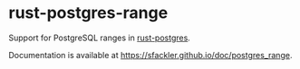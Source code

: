 # rust-postgres-range
Support for PostgreSQL ranges in [rust-postgres](https://github.com/sfackler/rust-postgres).

Documentation is available at https://sfackler.github.io/doc/postgres_range.
